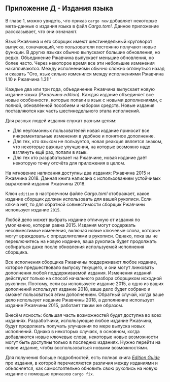 ## Приложение Д - Издания языка

В главе 1, можно увидеть, что приказ `cargo new` добавляет некоторые мета-данные о издания языка в файл *Cargo.toml*. Данное приложение рассказывает, что они означают.

Язык Ржавчина и его сборщик имеют шестинедельный круговорот выпуска, означающий, что пользователи постоянно получают новые функции. В других языках обычно выпускают большие обновления, но редко. Объединение Ржавчина выпускает меньшие обновления, но более часто. Через некоторое время все эти небольшие изменения накапливаются. Между исполнениями обычно сложно оглянуться назад и сказать "Ого, язык сильно изменился между исполнениями Ржавчина 1.10 и Ржавчина 1.31!"

Каждые два или три года, объединение Ржавчина выпускает новую издание языка *(Ржавчина edition)*. Каждая издание объединяет все новые особенности, которые попали в язык с новыми дополнениями, с полной, обновлённой пособием и набором средств. Новые издания поставляются как часть шестинедельного этапа исполнений.

Для разных людей издания служат разным целям:

- Для неугомонных пользователей новая издание приносит все инкрементальные изменения в удобное и понятное дополнение.
- Для тех, кто языком не пользуется, новая реакция является знаком, что некоторые важные улучшения, на которые возможно надо взглянуть ещё раз, попали в язык.
- Для тех кто разрабатывает на Ржавчине, новая издание даёт некоторую точку отсчёта для приложения в целом.

На мгновение написания доступны два издания: Ржавчина 2015 и Ржавчина 2018. Данная книга написана с использованием устойчивых выражений издания Ржавчины 2018.

Ключ `edition` в настроечном файле  *Cargo.toml* отображает, какое издание сборщик должен использовать для вашей рукописи. Если ключа нет, то для обратной совместимости сборщик Ржавчины использует издание `2015`.

Любой дело может выбрать издание отличную от издания по умолчанию, которая равна 2015. Издания могут содержать несовместимые изменения, включая новые ключевые слова, которые могут враждовать с определителями в рукописи. Однако, пока вы не переключитесь на новую издание, ваша рукопись будет продолжать собираться даже после обновления используемой исполнения сборщика.

Все исполнения сборщика Ржавчины поддерживают любое издание, которое предшествовало выпуску текущего, и они могут линковать дополнения любой поддерживаемой издания. Изменения изданий действуют только на способ начального разбора сборщиком исходной рукописи. Поэтому, если вы используете издание 2015, а одно из ваших дополнений использует издание 2018, ваше дело будет собрано и сможет пользоваться этим дополнением. Обратный случай, когда ваше дело использует издание Ржавчины 2018, а дополнение использует издание Ржавчины 2015, работает таким же образом.

Внесём ясность: большая часть возможностей будет доступна во всех изданиях. Разработчики, использующие любое издание Ржавчина, будут продолжать получать улучшения по мере выпуска новых исполнений. Однако в некоторых случаях, в основном, когда добавляются новые ключевые слова, некоторые новые возможности могут быть доступны только в последних изданиях. Нужно перейти на новое издание, чтобы воспользоваться новыми возможностями.

Для получения больше подробностей, есть полная книга [*Edition Guide*](https://doc.rust-lang.org/stable/edition-guide/) про издания, в которой перечисляются различия между изданиями и объясняется, как самостоятельно обновить свою рукопись на новую издание с помощью приказов `cargo fix`.
